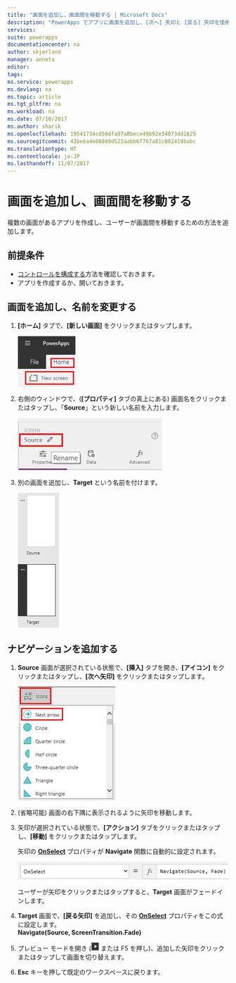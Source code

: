 ```yaml
---
title: "画面を追加し、画面間を移動する | Microsoft Docs"
description: "PowerApps でアプリに画面を追加し、[次へ] 矢印と [戻る] 矢印を使用して画面間を移動する"
services: 
suite: powerapps
documentationcenter: na
author: skjerland
manager: anneta
editor: 
tags: 
ms.service: powerapps
ms.devlang: na
ms.topic: article
ms.tgt_pltfrm: na
ms.workload: na
ms.date: 07/10/2017
ms.author: sharik
ms.openlocfilehash: 19541734cd50dfa97a8bece49b92e34073dd1625
ms.sourcegitcommit: 43be6a4e08849d522aabb6f767a81c092419babc
ms.translationtype: HT
ms.contentlocale: ja-JP
ms.lasthandoff: 11/07/2017
---
```

# <a name="add-a-screen-and-navigate-between-screens"></a>画面を追加し、画面間を移動する
複数の画面があるアプリを作成し、ユーザーが画面間を移動するための方法を追加します。

## <a name="prerequisites"></a>前提条件
* [コントロールを構成する](add-configure-controls.md)方法を確認しておきます。
* アプリを作成するか、開いておきます。

## <a name="add-and-rename-a-screen"></a>画面を追加し、名前を変更する
1. **[ホーム]** タブで、**[新しい画面]** をクリックまたはタップします。
   
    ![[ホーム] タブの画面追加オプション](./media/add-screen-context-variables/add-screen.png)
2. 右側のウィンドウで、(**[プロパティ]** タブの真上にある) 画面名をクリックまたはタップし、「**Source**」という新しい名前を入力します。
   
    ![既定の画面の名前を変更する](./media/add-screen-context-variables/name-source-screen.png)
3. 別の画面を追加し、**Target** という名前を付けます。
   
    ![左側のナビゲーション バーの 2 つの画面](./media/add-screen-context-variables/two-screens-in-nav.png)

## <a name="add-navigation"></a>ナビゲーションを追加する
1. **Source** 画面が選択されている状態で、**[挿入]** タブを開き、**[アイコン]** をクリックまたはタップし、**[次へ矢印]** をクリックまたはタップします。  
   
    ![[挿入] タブの図形オプション](./media/add-screen-context-variables/add-next-arrow.png)
2. (省略可能) 画面の右下隅に表示されるように矢印を移動します。
3. 矢印が選択されている状態で、**[アクション]** タブをクリックまたはタップし、**[移動]** をクリックまたはタップします。
   
    矢印の **[OnSelect](controls/properties-core.md)** プロパティが **Navigate** 関数に自動的に設定されます。  
   
    ![Navigate 関数に設定された OnSelect プロパティ](./media/add-screen-context-variables/onselect-default.png)
   
    ユーザーが矢印をクリックまたはタップすると、**Target** 画面がフェードインします。
4. **Target** 画面で、**[戻る矢印]** を追加し、その **[OnSelect](controls/properties-core.md)** プロパティをこの式に設定します。
   <br>**Navigate(Source, ScreenTransition.Fade)**
5. プレビュー モードを開き (![](./media/add-screen-context-variables/preview.png) または F5 を押し)、追加した矢印をクリックまたはタップして画面を切り替えます。
6. **Esc** キーを押して既定のワークスペースに戻ります。

